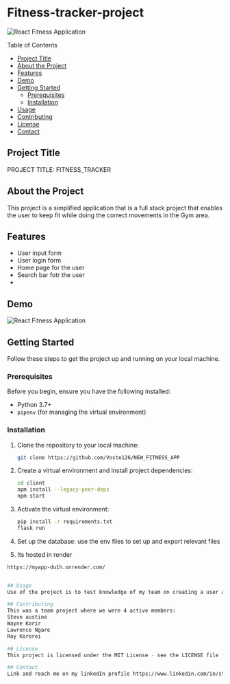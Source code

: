 # Fitness-tracker-project
![React Fitness Application](https://i.ibb.co/Yt9spGc/image.png)

Table of Contents
- [Project Title](#project-title)
- [About the Project](#about-the-project)
- [Features](#features)
- [Demo](#demo)
- [Getting Started](#getting-started)
  - [Prerequisites](#prerequisites)
  - [Installation](#installation)
- [Usage](#usage)
- [Contributing](#contributing)
- [License](#license)
- [Contact](#contact)

## Project Title

PROJECT TITLE: FITNESS_TRACKER

## About the Project

This project is a simplified application that is a full stack project that enables the user to keep fit while doing the correct movements in the Gym area.



## Features

- User input form
- User login form
- Home page for the user
- Search bar fotr the user
- 


## Demo
![React Fitness Application](https://i.ibb.co/Yt9spGc/image.png)

## Getting Started

Follow these steps to get the project up and running on your local machine.

### Prerequisites

Before you begin, ensure you have the following installed:

- Python 3.7+
- `pipenv` (for managing the virtual environment)

### Installation

1. Clone the repository to your local machine:

   ```bash
   git clone https://github.com/Voste126/NEW_FITNESS_APP


2. Create a virtual environment and install project dependencies:
    ```bash
    cd client
    npm install --legacy-peer-deps
    npm start

3. Activate the virtual environment:
    ```bash
    pip install -r requirements.txt
    flask run

4. Set up the database:
use the env files to set up and export relevant files

5. Its hosted in render
  ```bash
  https://myapp-du1h.onrender.com/


## Usage
Use of the project is to test knowledge of my team on creating a user application that is can be hosted from using React to using Flask

## Contributing
This was a team project where we were 4 active members:
Steve austine
Wayne Korir
Lawrence Ngare
Roy Kororei

## License
This project is licensed under the MIT License - see the LICENSE file for details

## Contact 
Link and reach me on my linkedIn profile https://www.linkedin.com/in/steve-austine-84834823b/

